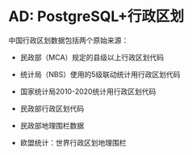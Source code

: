 # AD: PostgreSQL+行政区划

中国行政区划数据包括两个原始来源：

* 民政部（MCA）规定的县级以上行政区划代码
* 统计局（NBS）使用的5级联动统计用行政区划代码


* 国家统计局2010-2020统计用行政区划代码
* 民政部行政区划代码
* 民政部地理围栏数据
* 欧盟统计：世界行政区划地理围栏
